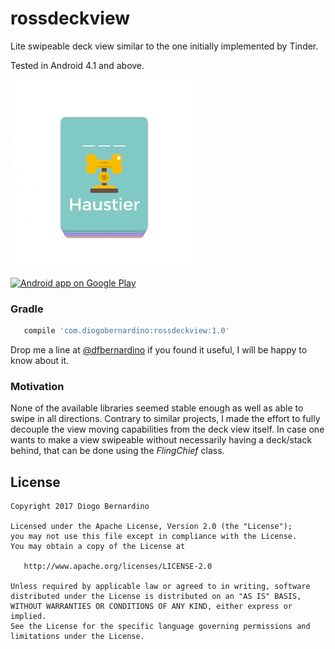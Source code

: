 # rossdeckview

Lite swipeable deck view similar to the one initially implemented by Tinder. 

Tested in Android 4.1 and above.

![gif1][1]

<a href="https://play.google.com/store/apps/details?id=com.db.derdiedas"><img alt="Android app on Google Play" src="https://developer.android.com/images/brand/en_app_rgb_wo_45.png" />
</a>

### Gradle
``` groovy
   compile 'com.diogobernardino:rossdeckview:1.0'
```

Drop me a line at [@dfbernardino][2] if you found it useful, I will be happy to know about it.

### Motivation
None of the available libraries seemed stable enough as well as able to swipe in all directions. Contrary to similar projects, I made the effort to fully decouple the view moving capabilities from the deck view itself. In case one wants to make a view swipeable without necessarily having a deck/stack behind, that can be done using the _FlingChief_ class.


License
-------

    Copyright 2017 Diogo Bernardino

    Licensed under the Apache License, Version 2.0 (the "License");
    you may not use this file except in compliance with the License.
    You may obtain a copy of the License at

       http://www.apache.org/licenses/LICENSE-2.0

    Unless required by applicable law or agreed to in writing, software
    distributed under the License is distributed on an "AS IS" BASIS,
    WITHOUT WARRANTIES OR CONDITIONS OF ANY KIND, either express or implied.
    See the License for the specific language governing permissions and
    limitations under the License.



[1]: ./art/derdiedas.gif
[2]: https://twitter.com/dfbernardino
